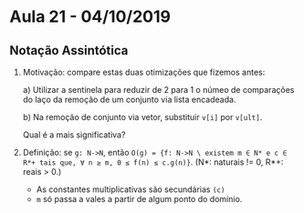 # Aula 21 - 04/10/2019

## Notação Assintótica

1. Motivação: compare estas duas otimizações que fizemos antes:

    a) Utilizar a sentinela para reduzir de 2 para 1 o númeo de comparações do laço da remoção de um conjunto via lista encadeada.

    b) Na remoção de conjunto via vetor, substituir `v[i]` por `v[ult]`.

    Qual é a mais significativa?

2. Definição: se `g: N->N`, então `O(g) = {f: N->N \ existem m ∈ N* e c ∈ R*+ tais que, ∀ n ≥ m, 0 ≤ f(n) ≤ c.g(n)}`.
(N*: naturais != 0,
 R*+: reais > 0.)
    * As constantes multiplicativas são secundárias `(c)`
    * `m` só passa a vales a partir de algum ponto do domínio.
